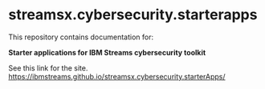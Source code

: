 # streamsx.cybersecurity.starterapps

This repository contains documentation for:

**Starter applications for IBM Streams cybersecurity toolkit**

See this link for the site. https://ibmstreams.github.io/streamsx.cybersecurity.starterApps/
